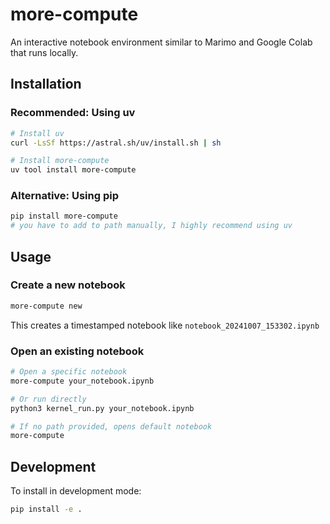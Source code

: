 # more-compute
An interactive notebook environment similar to Marimo and Google Colab that runs locally.

## Installation

### Recommended: Using uv
```bash
# Install uv
curl -LsSf https://astral.sh/uv/install.sh | sh

# Install more-compute
uv tool install more-compute
```

### Alternative: Using pip
```bash
pip install more-compute
# you have to add to path manually, I highly recommend using uv
```

## Usage

### Create a new notebook
```bash
more-compute new
```
This creates a timestamped notebook like `notebook_20241007_153302.ipynb`


### Open an existing notebook
```bash
# Open a specific notebook
more-compute your_notebook.ipynb

# Or run directly
python3 kernel_run.py your_notebook.ipynb

# If no path provided, opens default notebook
more-compute
```

## Development

To install in development mode:
```bash
pip install -e .
```
